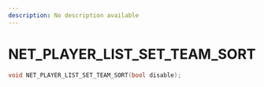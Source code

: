 ```yaml
---
description: No description available 
---
```


# NET_PLAYER_LIST_SET_TEAM_SORT

```cpp
void NET_PLAYER_LIST_SET_TEAM_SORT(bool disable);
```
